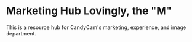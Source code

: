Marketing Hub
Lovingly, the "M"
================

This is a resource hub for CandyCam's marketing, experience, and image department.
